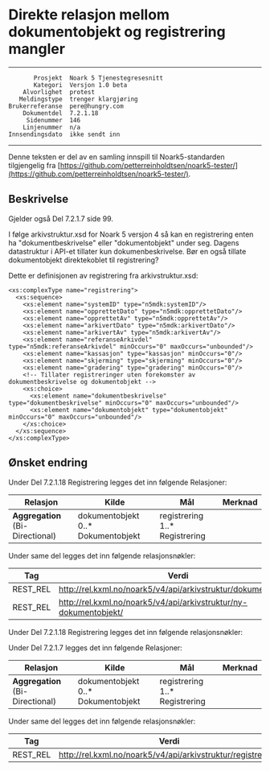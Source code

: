 Direkte relasjon mellom dokumentobjekt og registrering mangler
============================================================

 ------------------  ---------------------------------
           Prosjekt  Noark 5 Tjenestegresesnitt
           Kategori  Versjon 1.0 beta
        Alvorlighet  protest
       Meldingstype  trenger klargjøring
    Brukerreferanse  pere@hungry.com
        Dokumentdel  7.2.1.18
         Sidenummer  146
        Linjenummer  n/a
    Innsendingsdato  ikke sendt inn
 ------------------  ---------------------------------

Denne teksten er del av en samling innspill til Noark5-standarden
tilgjengelig fra [https://github.com/petterreinholdtsen/noark5-tester/](https://github.com/petterreinholdtsen/noark5-tester/).

Beskrivelse
-----------

Gjelder også Del 7.2.1.7 side 99.

I følge arkivstruktur.xsd for Noark 5 versjon 4 så kan en registrering
enten ha "dokumentbeskrivelse" eller "dokumentobjekt" under seg.
Dagens datastruktur i API-et tillater kun dokumenbeskrivelse.  Bør en
også tillate dokumentobjekt direktekoblet til registrering?

Dette er definisjonen av registrering fra arkivstruktur.xsd:

```
<xs:complexType name="registrering">
  <xs:sequence>
    <xs:element name="systemID" type="n5mdk:systemID"/>
    <xs:element name="opprettetDato" type="n5mdk:opprettetDato"/>
    <xs:element name="opprettetAv" type="n5mdk:opprettetAv"/>
    <xs:element name="arkivertDato" type="n5mdk:arkivertDato"/>
    <xs:element name="arkivertAv" type="n5mdk:arkivertAv"/>
    <xs:element name="referanseArkivdel" type="n5mdk:referanseArkivdel" minOccurs="0" maxOccurs="unbounded"/>
    <xs:element name="kassasjon" type="kassasjon" minOccurs="0"/>
    <xs:element name="skjerming" type="skjerming" minOccurs="0"/>
    <xs:element name="gradering" type="gradering" minOccurs="0"/>
    <!-- Tillater registreringer uten forekomster av dokumentbeskrivelse og dokumentobjekt -->
    <xs:choice>
      <xs:element name="dokumentbeskrivelse" type="dokumentbeskrivelse" minOccurs="0" maxOccurs="unbounded"/>
      <xs:element name="dokumentobjekt" type="dokumentobjekt" minOccurs="0" maxOccurs="unbounded"/>
    </xs:choice>
  </xs:sequence>
</xs:complexType>
```


Ønsket endring
--------------

Under Del 7.2.1.18 Registrering legges det inn følgende Relasjoner:

| **Relasjon**                        | **Kilde**                              | **Mål**                        | **Merknad** |
| ----------------------------------- | -------------------------------------- | ------------------------------ | ----------- |
| **Aggregation** (Bi-Directional)    | dokumentobjekt 0..* Dokumentobjekt     | registrering 1..* Registrering |             |


Under same del legges det inn følgende relasjonsnøkler:

| **Tag**   | **Verdi**                                                                |
| --------- | ------------------------------------------------------------------------ |
| REST\_REL | http://rel.kxml.no/noark5/v4/api/arkivstruktur/dokumentobjekt/           |
| REST\_REL | http://rel.kxml.no/noark5/v4/api/arkivstruktur/ny-dokumentobjekt/        |


Under Del 7.2.1.18 Registrering legges det inn følgende relasjonsnøkler:

Under Del 7.2.1.7  legges det inn følgende Relasjoner:

| **Relasjon**                        | **Kilde**                              | **Mål**                        | **Merknad** |
| ----------------------------------- | -------------------------------------- | ------------------------------ | ----------- |
| **Aggregation** (Bi-Directional)    | dokumentobjekt 0..* Dokumentobjekt     | registrering 1..* Registrering |             |


Under same del legges det inn følgende relasjonsnøkler:

| **Tag**   | **Verdi**                                                                |
| --------- | ------------------------------------------------------------------------ |
| REST\_REL | http://rel.kxml.no/noark5/v4/api/arkivstruktur/registrering/           |


